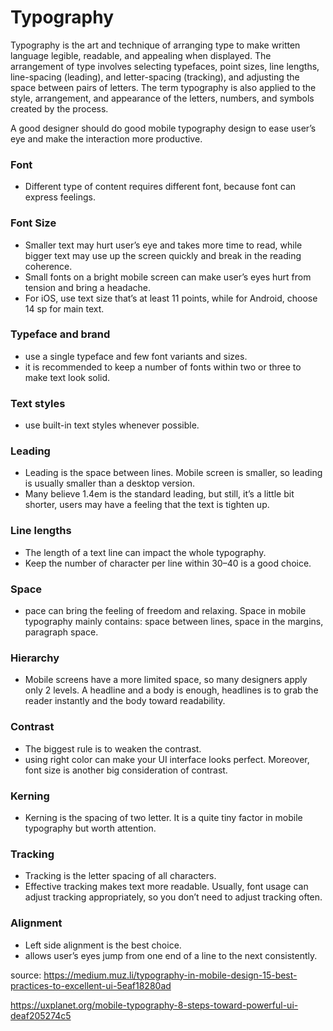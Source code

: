 # Typography

Typography is the art and technique of arranging type to make written language legible, readable, and appealing when displayed. The arrangement of type involves selecting typefaces, point sizes, line lengths, line-spacing (leading), and letter-spacing (tracking), and adjusting the space between pairs of letters. The term typography is also applied to the style, arrangement, and appearance of the letters, numbers, and symbols created by the process.

A good designer should do good mobile typography design to ease user’s eye and make the interaction more productive.

### Font
- Different type of content requires different font, because font can express feelings.

### Font Size
- Smaller text may hurt user’s eye and takes more time to read, while bigger text may use up the screen quickly and break in the reading coherence.
- Small fonts on a bright mobile screen can make user’s eyes hurt from tension and bring a headache.
-  For iOS, use text size that’s at least 11 points, while for Android, choose 14 sp for main text.

### Typeface and brand
- use a single typeface and few font variants and sizes.
- it is recommended to keep a number of fonts within two or three to make text look solid.

### Text styles
- use built-in text styles whenever possible.

### Leading
- Leading is the space between lines. Mobile screen is smaller, so leading is usually smaller than a desktop version.
- Many believe 1.4em is the standard leading, but still, it’s a little bit shorter, users may have a feeling that the text is tighten up.

### Line lengths
- The length of a text line can impact the whole typography.
- Keep the number of character per line within 30–40 is a good choice.

### Space
- pace can bring the feeling of freedom and relaxing. Space in mobile typography mainly contains: space between lines, space in the margins, paragraph space.

### Hierarchy
- Mobile screens have a more limited space, so many designers apply only 2 levels. A headline and a body is enough, headlines is to grab the reader instantly and the body toward readability.

### Contrast
- The biggest rule is to weaken the contrast.
- using right color can make your UI interface looks perfect. Moreover, font size is another big consideration of contrast.

### Kerning
- Kerning is the spacing of two letter. It is a quite tiny factor in mobile typography but worth attention.

### Tracking
- Tracking is the letter spacing of all characters.
- Effective tracking makes text more readable. Usually, font usage can adjust tracking appropriately, so you don’t need to adjust tracking often.

### Alignment
- Left side alignment is the best choice.
- allows user’s eyes jump from one end of a line to the next consistently.


source:
https://medium.muz.li/typography-in-mobile-design-15-best-practices-to-excellent-ui-5eaf18280ad

https://uxplanet.org/mobile-typography-8-steps-toward-powerful-ui-deaf205274c5
